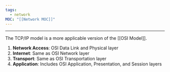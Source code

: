 ```yaml
---
tags:
  - network
MOC: "[[Network MOC]]"
---
```

-- --

The TCP/IP model is a more applicable version of the [[OSI Model]].

1. **Network Access**: OSI Data Link and Physical layer
2. **Internet**: Same as OSI Network layer
3. **Transport**: Same as OSI Transportation layer
4. **Application**: Includes OSI Application, Presentation, and Session layers